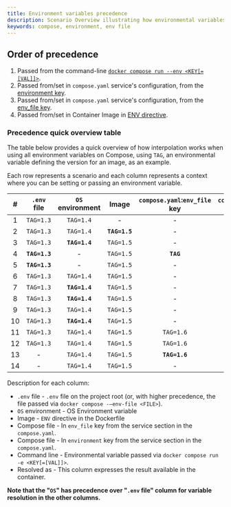 ```yaml
---
title: Environment variables precedence
description: Scenario Overview illustrating how environmental variables are resolved in Compose
keywords: compose, environment, env file
---
```


## Order of precedence
1. Passed from the command-line [`docker compose run --env <KEY[=[VAL]]>`](../../engine/reference/commandline/compose_run/#options).
2. Passed from/set in `compose.yaml` service's configuration, from the [environment key](../../compose/compose-file/#environment).
3. Passed from/set in `compose.yaml` service's configuration, from the [env_file key](../../compose/compose-file/#env_file).
4. Passed from/set in Container Image in [ENV directive](../../engine/reference/builder/#env).

### Precedence quick overview table
The table below provides a quick overview of how interpolation works when using all environment variables on Compose, using `TAG`, an environmental variable defining the version for an image, as an example.

Each row represents a scenario and each column represents a context where you can be setting or passing an environment variable.

|  # |  `.env` file      |  `OS` environment  |  Image      |  `compose.yaml`:`env_file` key  |  `compose.yaml`:`environment` key  |  `run --env`  |  Resolved as  |
|:--:|:-----------------:|:------------------:|:-----------:|:-------------------------------:|:----------------------------------:|:-------------:|:-------------:|
|  1 |  `TAG=1.3`        |  `TAG=1.4`         |   -         |   -                             |   -                                |   -           |   -           |
|  2 |  `TAG=1.3`        |  `TAG=1.4`         |**`TAG=1.5`**|   -                             |   -                                |   -           |  `TAG=1.5`    |
|  3 |  `TAG=1.3`        |**`TAG=1.4`**       |  `TAG=1.5`  |   -                             |   -                                |**`TAG`**      |  `TAG=1.4`    |
|  4 |**`TAG=1.3`**      |   -                |  `TAG=1.5`  |**`TAG`**                        |   -                                |   -           |  `TAG=1.3`    |
|  5 |**`TAG=1.3`**      |   -                |  `TAG=1.5`  |   -                             |   -                                |**`TAG`**      |  `TAG=1.3`    |
|  6 |  `TAG=1.3`        |  `TAG=1.4`         |  `TAG=1.5`  |   -                             |   -                                |**`TAG=1.8`**  |  `TAG=1.8`    |
|  7 |  `TAG=1.3`        |**`TAG=1.4`**       |  `TAG=1.5`  |   -                             |**`TAG`**                           |   -           |  `TAG=1.4`    |
|  8 |  `TAG=1.3`        |**`TAG=1.4`**       |  `TAG=1.5`  |   -                             |  `TAG=1.7`                         |**`TAG`**      |  `TAG=1.4`    |
|  9 |  `TAG=1.3`        |  `TAG=1.4`         |  `TAG=1.5`  |   -                             |  `TAG=1.7`                         |**`TAG=1.8`**  |  `TAG=1.8`    |
| 10 |  `TAG=1.3`        |**`TAG=1.4`**       |  `TAG=1.5`  |   -                             |**`TAG`**                           |   -           |  `TAG=1.4`    |
| 11 |  `TAG=1.3`        |  `TAG=1.4`         |  `TAG=1.5`  |  `TAG=1.6`                      |   -                                |**`TAG=1.8`**  |  `TAG=1.8`    |
| 12 |  `TAG=1.3`        |  `TAG=1.4`         |  `TAG=1.5`  |  `TAG=1.6`                      |  `TAG=1.7`                         |**`TAG=1.8`**  |  `TAG=1.8`    |
| 13 |   -               |  `TAG=1.4`         |  `TAG=1.5`  |**`TAG=1.6`**                    |   -                                |   -           |  `TAG=1.6`    |
| 14 |   -               |  `TAG=1.4`         |  `TAG=1.5`  |   -                             |**`TAG=1.7`**                       |   -           |  `TAG=1.7`    |

Description for each column:
* `.env` file - `.env` file on the project root (or, with higher precedence, the file passed via `docker compose -–env-file <FILE>`).
* `OS` environment - OS Environment variable
* Image - `ENV` directive in the Dockerfile
* Compose file - In `env_file` key from the service section in the `compose.yaml`.
* Compose file - In `environment` key from the service section in the `compose.yaml`.
* Command line - Environmental variable passed via `docker compose run -e <KEY[=[VAL]]>`.
* Resolved as - This column expresses the result available in the container.

**Note that the "`OS`" has precedence over "`.env` file" column for variable resolution in the other columns.**
